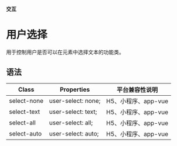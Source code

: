#### <span class="text-lg text-gray-500 font-normal">交互</span>

<div class="w-screen"></div>

# 用户选择
<space />
<a-typography-text>
    用于控制用户是否可以在元素中选择文本的功能类。
</a-typography-text>

<CssPrefix />

## 语法
| Class | Properties | 平台兼容性说明
| --- | --- | ---
| <a-link status="success">select-none</a-link> | <a-link>user-select: none;</a-link> | H5、小程序、app-vue
| <a-link status="success">select-text</a-link> | <a-link>user-select: text;</a-link> | H5、小程序、app-vue
| <a-link status="success">select-all</a-link> | <a-link>user-select: all;</a-link> | H5、小程序、app-vue
| <a-link status="success">select-auto</a-link> | <a-link>user-select: auto;</a-link> | H5、小程序、app-vue